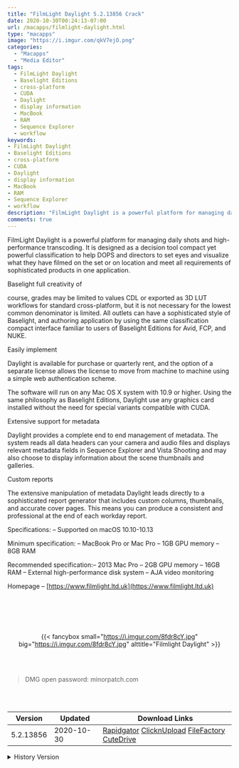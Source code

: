 ```yaml
---
title: "FilmLight Daylight 5.2.13856 Crack"
date: 2020-10-30T00:24:13-07:00
url: /macapps/filmlight-daylight.html
type: "macapps"
image: "https://i.imgur.com/qkV7ejO.png"
categories:
  - "Macapps"
  - "Media Editor"
tags:
  - FilmLight Daylight
  - Baselight Editions
  - cross-platform
  - CUDA
  - Daylight
  - display information
  - MacBook
  - RAM
  - Sequence Explorer
  - workflow
keywords:
- FilmLight Daylight
- Baselight Editions
- cross-platform
- CUDA
- Daylight
- display information
- MacBook
- RAM
- Sequence Explorer
- workflow
description: "FilmLight Daylight is a powerful platform for managing daily shots and high-performance transcoding."
comments: true
---
```


FilmLight Daylight is a powerful platform for managing daily shots and high-performance transcoding. It is designed as a decision tool compact yet powerful classification to help DOPS and directors to set eyes and visualize what they have filmed on the set or on location and meet all requirements of sophisticated products in one application.

Baselight full creativity of

course, grades may be limited to values CDL or exported as 3D LUT workflows for standard cross-platform, but it is not necessary for the lowest common denominator is limited. All outlets can have a sophisticated style of Baselight, and authoring application by using the same classification compact interface familiar to users of Baselight Editions for Avid, FCP, and NUKE.

Easily implement

Daylight is available for purchase or quarterly rent, and the option of a separate license allows the license to move from machine to machine using a simple web authentication scheme.

The software will run on any Mac OS X system with 10.9 or higher. Using the same philosophy as Baselight Editions, Daylight use any graphics card installed without the need for special variants compatible with CUDA.

Extensive support for metadata

Daylight provides a complete end to end management of metadata. The system reads all data headers can your camera and audio files and displays relevant metadata fields in Sequence Explorer and Vista Shooting and may also choose to display information about the scene thumbnails and galleries.

Custom reports

The extensive manipulation of metadata Daylight leads directly to a sophisticated report generator that includes custom columns, thumbnails, and accurate cover pages. This means you can produce a consistent and professional at the end of each workday report.

Specifications: – Supported on macOS 10.10-10.13

Minimum specification: – MacBook Pro or Mac Pro – 1GB GPU memory – 8GB RAM

Recommended specification:– 2013 Mac Pro – 2GB GPU memory – 16GB RAM – External high-performance disk system – AJA video monitoring

Homepage – [https://www.filmlight.ltd.uk](https://www.filmlight.ltd.uk)

<br/>
<br/>
<script async src="https://pagead2.googlesyndication.com/pagead/js/adsbygoogle.js"></script>
<ins class="adsbygoogle"
     style="display:block; text-align:center;"
     data-ad-layout="in-article"
     data-ad-format="fluid"
     data-ad-client="ca-pub-8746275014476192"
     data-ad-slot="5144997159"></ins>
<script>
     (adsbygoogle = window.adsbygoogle || []).push({});
</script>
<br/>
<br/>


<center>

{{< fancybox small="https://i.imgur.com/8fdr8cY.jpg" big="https://i.imgur.com/8fdr8cY.jpg" alttitle="Filmlight Daylight" >}}

</center>

<br/>
<br/>


> DMG open password: minorpatch.com

<br/>

<br/>
<div id="history_version" class="history_version">

| Version | Updated | Download Links |
| ---- | ---- | ---- |
| 5.2.13856 | 2020-10-30 | [Rapidgator](https://ouo.io/DjdNqt)   [ClicknUpload](https://ouo.io/2pMy24)   [FileFactory](https://ouo.io/jSaIx8)   [CuteDrive](https://ouo.io/yhKHiV) |
<details>
<summary>History Version</summary>

| Version | Updated | Download Links |
| ---- | ---- | ---- |
| 5.2.13144 | 2020-05-11 | [UsersCloud](https://ouo.io/0rmwe3)   [ClicknUpload](https://ouo.io/y3Vy3B)   [FileFactory](https://ouo.io/rJdeSl)   [CuteDrive](https://ouo.io/poQGVq) |
| 5.2.12810 | 2020-02-01 | [UsersCloud](https://ouo.io/sv7rpq)   [ClicknUpload](https://ouo.io/6QKSVQ)   [Mega](https://ouo.io/jdfFNg)   [CuteDrive](https://ouo.io/PfYqqI) |
</details>

</div>
